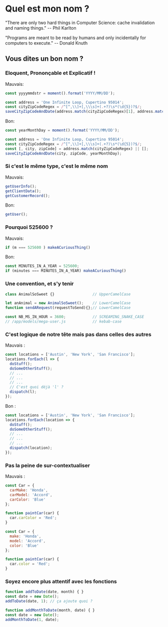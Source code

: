 Quel est mon nom ?
==

"There are only two hard things in Computer Science: cache invalidation and naming things."
-- Phil Karlton

"Programs are meant to be read by humans and only incidentally for computers to execute."
-- Donald Knuth

## Vous dites un bon nom ?

### Eloquent, Prononçable et Explicatif !

Mauvais:
```js
const yyyymmdstr = moment().format('YYYY/MM/DD');

const address = 'One Infinite Loop, Cupertino 95014';
const cityZipCodeRegex = /^[^,\\]+[,\\\s]+(.+?)\s*(\d{5})?$/;
saveCityZipCodeAndDate(address.match(cityZipCodeRegex)[1], address.match(cityZipCodeRegex)[2], yyyymmdstr);
```
Bon:
```js
const yearMonthDay = moment().format('YYYY/MM/DD');

const address = 'One Infinite Loop, Cupertino 95014';
const cityZipCodeRegex = /^[^,\\]+[,\\\s]+(.+?)\s*(\d{5})?$/;
const [, city, zipCode] = address.match(cityZipCodeRegex) || [];
saveCityZipCodeAndDate(city, zipCode, yearMonthDay);
```

### Si c'est le même type, c'est le même nom

Mauvais:
```js
getUserInfo();
getClientData();
getCustomerRecord();
```

Bon:
```js
getUser();
```

### Pourquoi 525600 ?

Mauvais:
```js
if (m === 525600 ) makeACuriousThing()
```

Bon:
```js
const MINUTES_IN_A_YEAR = 525600;
if (minutes === MINUTES_IN_A_YEAR) makeACuriousThing()
```

### Une convention, et s'y tenir

```js
class AnimalSoSweet {}                 // UpperCamelCase

let anAnimal = new AnimalSoSweet();    // LowerCamelCase
function sendARequest(requestToSend){};// LowerCamelCase

const NB_MS_IN_HOUR = 3600;            // SCREAMING_SNAKE_CASE
// /app/models/mega-user.js            // kebab-case
```

### C'est logique de notre tête mais pas dans celles des autres

Mauvais :
```js
const locations = ['Austin', 'New York', 'San Francisco'];
locations.forEach(l => {
  doStuff();
  doSomeOtherStuff();
  // ...
  // ...
  // ...
  // C'est quoi déjà 'l' ?
  dispatch(l);
});
```

Bon :
```js
const locations = ['Austin', 'New York', 'San Francisco'];
locations.forEach(location => {
  doStuff();
  doSomeOtherStuff();
  // ...
  // ...
  // ...
  dispatch(location);
});
```

### Pas la peine de sur-contextualiser

Mauvais :
```js
const Car = {
  carMake: 'Honda',
  carModel: 'Accord',
  carColor: 'Blue'
};

function paintCar(car) {
  car.carColor = 'Red';
}
```

```js
const Car = {
  make: 'Honda',
  model: 'Accord',
  color: 'Blue'
};

function paintCar(car) {
  car.color = 'Red';
}
```
### Soyez encore plus attentif avec les fonctions

```js
function addToDate(date, month) { }
const date = new Date();
addToDate(date, 1); // ça ajoute quoi ?
```

```js
function addMonthToDate(month, date) { }
const date = new Date();
addMonthToDate(1, date);
```